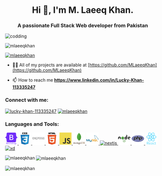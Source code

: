 <h1 align="center">Hi 👋, I'm M. Laeeq Khan.</h1>
<h3 align="center">A passionate Full Stack Web developer from Pakistan</h3>
<img alig="right" alt="codding" width="400" src="https://cdn.dribbble.com/users/6620596/screenshots/14792345/media/af61fa935b055891cb800a9e41ebb747.gif">

<p align="left"> <img src="https://komarev.com/ghpvc/?username=mlaeeqkhan&label=Profile%20views&color=0e75b6&style=flat" alt="mlaeeqkhan" /> </p>

<p align="left"> <a href="https://github.com/ryo-ma/github-profile-trophy"><img src="https://github-profile-trophy.vercel.app/?username=mlaeeqkhan" alt="mlaeeqkhan" /></a> </p>

- 👨‍💻 All of my projects are available at [https://github.com/MLaeeqKhan](https://github.com/MLaeeqKhan)

- 📫 How to reach me **https://www.linkedin.com/in/Lucky-Khan-113335247**

<h3 align="left">Connect with me:</h3>
<p align="left">
<a href="https://linkedin.com/in/lucky-khan-113335247" target="blank"><img align="center" src="https://raw.githubusercontent.com/rahuldkjain/github-profile-readme-generator/master/src/images/icons/Social/linked-in-alt.svg" alt="lucky-khan-113335247" height="30" width="40" /></a>
<a href="https://instagram.com/mlaeeqkhan" target="blank"><img align="center" src="https://raw.githubusercontent.com/rahuldkjain/github-profile-readme-generator/master/src/images/icons/Social/instagram.svg" alt="mlaeeqkhan" height="30" width="40" /></a>
</p>

<h3 align="left">Languages and Tools:</h3>
<p align="left"> <a href="https://getbootstrap.com" target="_blank" rel="noreferrer"> <img src="https://raw.githubusercontent.com/devicons/devicon/master/icons/bootstrap/bootstrap-plain-wordmark.svg" alt="bootstrap" width="40" height="40"/> </a> <a href="https://www.w3schools.com/css/" target="_blank" rel="noreferrer"> <img src="https://raw.githubusercontent.com/devicons/devicon/master/icons/css3/css3-original-wordmark.svg" alt="css3" width="40" height="40"/> </a> <a href="https://expressjs.com" target="_blank" rel="noreferrer"> <img src="https://raw.githubusercontent.com/devicons/devicon/master/icons/express/express-original-wordmark.svg" alt="express" width="40" height="40"/> </a> <a href="https://www.w3.org/html/" target="_blank" rel="noreferrer"> <img src="https://raw.githubusercontent.com/devicons/devicon/master/icons/html5/html5-original-wordmark.svg" alt="html5" width="40" height="40"/> </a> <a href="https://developer.mozilla.org/en-US/docs/Web/JavaScript" target="_blank" rel="noreferrer"> <img src="https://raw.githubusercontent.com/devicons/devicon/master/icons/javascript/javascript-original.svg" alt="javascript" width="40" height="40"/> </a> <a href="https://www.mongodb.com/" target="_blank" rel="noreferrer"> <img src="https://raw.githubusercontent.com/devicons/devicon/master/icons/mongodb/mongodb-original-wordmark.svg" alt="mongodb" width="40" height="40"/> </a> <a href="https://www.mysql.com/" target="_blank" rel="noreferrer"> <img src="https://raw.githubusercontent.com/devicons/devicon/master/icons/mysql/mysql-original-wordmark.svg" alt="mysql" width="40" height="40"/> </a> <a href="https://nextjs.org/" target="_blank" rel="noreferrer"> <img src="https://cdn.worldvectorlogo.com/logos/nextjs-2.svg" alt="nextjs" width="40" height="40"/> </a> <a href="https://nodejs.org" target="_blank" rel="noreferrer"> <img src="https://raw.githubusercontent.com/devicons/devicon/master/icons/nodejs/nodejs-original-wordmark.svg" alt="nodejs" width="40" height="40"/> </a> <a href="https://www.php.net" target="_blank" rel="noreferrer"> <img src="https://raw.githubusercontent.com/devicons/devicon/master/icons/php/php-original.svg" alt="php" width="40" height="40"/> </a> <a href="https://reactjs.org/" target="_blank" rel="noreferrer"> <img src="https://raw.githubusercontent.com/devicons/devicon/master/icons/react/react-original-wordmark.svg" alt="react" width="40" height="40"/> </a> <a href="https://www.adobe.com/products/xd.html" target="_blank" rel="noreferrer"> <img src="https://cdn.worldvectorlogo.com/logos/adobe-xd.svg" alt="xd" width="40" height="40"/> </a> </p>

<p><img align="left" src="https://github-readme-stats.vercel.app/api/top-langs?username=mlaeeqkhan&show_icons=true&locale=en&layout=compact" alt="mlaeeqkhan" /></p>

<p>&nbsp;<img align="center" src="https://github-readme-stats.vercel.app/api?username=mlaeeqkhan&show_icons=true&locale=en" alt="mlaeeqkhan" /></p>

<p><img align="center" src="https://github-readme-streak-stats.herokuapp.com/?user=mlaeeqkhan&" alt="mlaeeqkhan" /></p>
